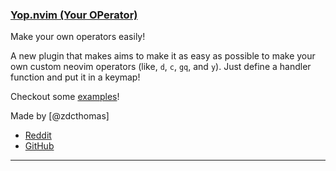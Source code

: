 <h3 id="yop.nvim">
  <a href="https://github.com/zdcthomas/yop.nvim">
    <span class="icon-text">
      <span class="icon">
        <i class="fa-solid fa-book"></i>
      </span>
    </span>
    <span>Yop.nvim (Your OPerator)</span>
  </a>
</h3>

Make your own operators easily!

A new plugin that makes aims to make it as easy as possible to make your own
custom neovim operators (like, `d`, `c`, `gq`, and `y`). Just define a
handler function and put it in a keymap!

Checkout some [examples](https://github.com/zdcthomas/yop.nvim/wiki/Example-mappings)!

Made by [@zdcthomas]


- [Reddit](https://www.reddit.com/r/neovim/comments/10i8xnt/yopnvim_a_plugin_for_creating_your_own_operators/)
- [GitHub](https://github.com/zdcthomas/yop.nvim)

---
